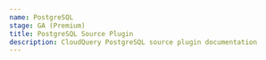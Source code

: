 ```yaml
---
name: PostgreSQL
stage: GA (Premium)
title: PostgreSQL Source Plugin
description: CloudQuery PostgreSQL source plugin documentation
---
```

